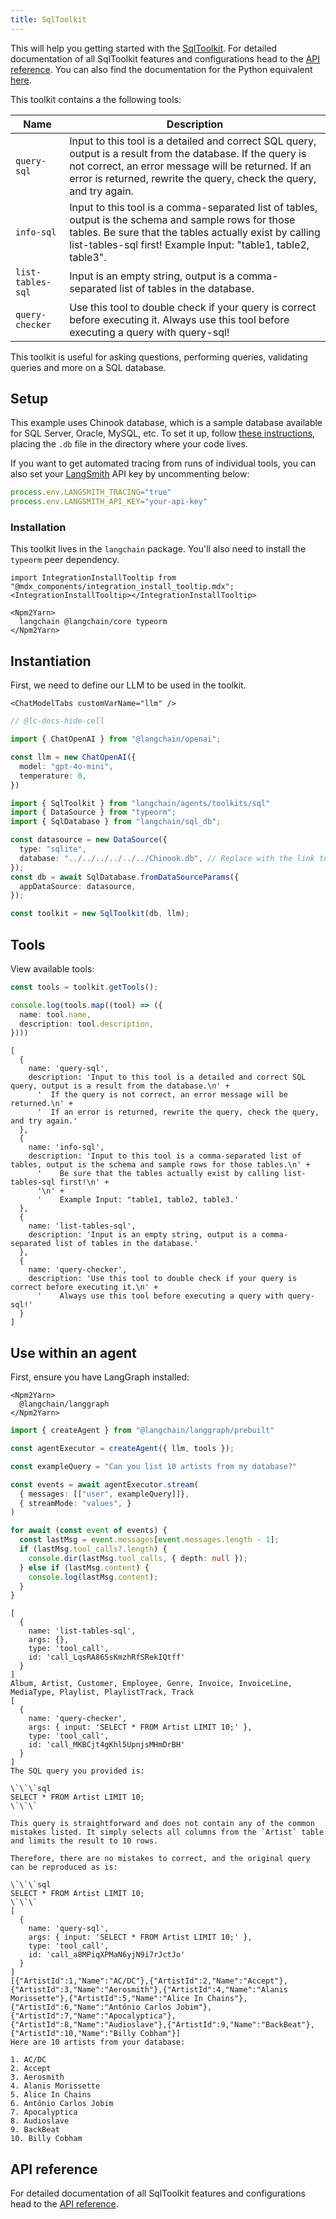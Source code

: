 ```yaml
---
title: SqlToolkit
---
```


This will help you getting started with the [SqlToolkit](/oss/concepts/tools/#toolkits). For detailed documentation of all SqlToolkit features and configurations head to the [API reference](https://api.js.langchain.com/classes/langchain.agents_toolkits_sql.SqlToolkit.html). You can also find the documentation for the Python equivalent [here](https://python.langchain.com/docs/integrations/toolkits/sql_database/).

This toolkit contains a the following tools:

| Name              | Description                                                                                                                                                                                                                               |
|-------------------|-------------------------------------------------------------------------------------------------------------------------------------------------------------------------------------------------------------------------------------------|
| `query-sql`       | Input to this tool is a detailed and correct SQL query, output is a result from the database. If the query is not correct, an error message will be returned. If an error is returned, rewrite the query, check the query, and try again. |
| `info-sql`        | Input to this tool is a comma-separated list of tables, output is the schema and sample rows for those tables. Be sure that the tables actually exist by calling list-tables-sql first! Example Input: "table1, table2, table3".          |
| `list-tables-sql` | Input is an empty string, output is a comma-separated list of tables in the database.                                                                                                                                                     |
| `query-checker`   | Use this tool to double check if your query is correct before executing it. Always use this tool before executing a query with query-sql!                                                                                                 |

This toolkit is useful for asking questions, performing queries, validating queries and more on a SQL database.

## Setup

This example uses Chinook database, which is a sample database available for SQL Server, Oracle, MySQL, etc. To set it up, follow [these instructions](https://database.guide/2-sample-databases-sqlite/), placing the `.db` file in the directory where your code lives.

If you want to get automated tracing from runs of individual tools, you can also set your [LangSmith](https://docs.smith.langchain.com/) API key by uncommenting below:

```typescript
process.env.LANGSMITH_TRACING="true"
process.env.LANGSMITH_API_KEY="your-api-key"
```

### Installation

This toolkit lives in the `langchain` package. You'll also need to install the `typeorm` peer dependency.

```{=mdx}
import IntegrationInstallTooltip from "@mdx_components/integration_install_tooltip.mdx";
<IntegrationInstallTooltip></IntegrationInstallTooltip>

<Npm2Yarn>
  langchain @langchain/core typeorm
</Npm2Yarn>
```
## Instantiation

First, we need to define our LLM to be used in the toolkit.

```{=mdx}
<ChatModelTabs customVarName="llm" />
```
```typescript
// @lc-docs-hide-cell

import { ChatOpenAI } from "@langchain/openai";

const llm = new ChatOpenAI({
  model: "gpt-4o-mini",
  temperature: 0,
})
```


```typescript
import { SqlToolkit } from "langchain/agents/toolkits/sql"
import { DataSource } from "typeorm";
import { SqlDatabase } from "langchain/sql_db";

const datasource = new DataSource({
  type: "sqlite",
  database: "../../../../../../Chinook.db", // Replace with the link to your database
});
const db = await SqlDatabase.fromDataSourceParams({
  appDataSource: datasource,
});

const toolkit = new SqlToolkit(db, llm);
```

## Tools

View available tools:


```typescript
const tools = toolkit.getTools();

console.log(tools.map((tool) => ({
  name: tool.name,
  description: tool.description,
})))
```
```output
[
  {
    name: 'query-sql',
    description: 'Input to this tool is a detailed and correct SQL query, output is a result from the database.\n' +
      '  If the query is not correct, an error message will be returned.\n' +
      '  If an error is returned, rewrite the query, check the query, and try again.'
  },
  {
    name: 'info-sql',
    description: 'Input to this tool is a comma-separated list of tables, output is the schema and sample rows for those tables.\n' +
      '    Be sure that the tables actually exist by calling list-tables-sql first!\n' +
      '\n' +
      '    Example Input: "table1, table2, table3.'
  },
  {
    name: 'list-tables-sql',
    description: 'Input is an empty string, output is a comma-separated list of tables in the database.'
  },
  {
    name: 'query-checker',
    description: 'Use this tool to double check if your query is correct before executing it.\n' +
      '    Always use this tool before executing a query with query-sql!'
  }
]
```
## Use within an agent

First, ensure you have LangGraph installed:

```{=mdx}
<Npm2Yarn>
  @langchain/langgraph
</Npm2Yarn>
```
```typescript
import { createAgent } from "@langchain/langgraph/prebuilt"

const agentExecutor = createAgent({ llm, tools });
```


```typescript
const exampleQuery = "Can you list 10 artists from my database?"

const events = await agentExecutor.stream(
  { messages: [["user", exampleQuery]]},
  { streamMode: "values", }
)

for await (const event of events) {
  const lastMsg = event.messages[event.messages.length - 1];
  if (lastMsg.tool_calls?.length) {
    console.dir(lastMsg.tool_calls, { depth: null });
  } else if (lastMsg.content) {
    console.log(lastMsg.content);
  }
}
```
```output
[
  {
    name: 'list-tables-sql',
    args: {},
    type: 'tool_call',
    id: 'call_LqsRA86SsKmzhRfSRekIQtff'
  }
]
Album, Artist, Customer, Employee, Genre, Invoice, InvoiceLine, MediaType, Playlist, PlaylistTrack, Track
[
  {
    name: 'query-checker',
    args: { input: 'SELECT * FROM Artist LIMIT 10;' },
    type: 'tool_call',
    id: 'call_MKBCjt4gKhl5UpnjsMHmDrBH'
  }
]
The SQL query you provided is:

\`\`\`sql
SELECT * FROM Artist LIMIT 10;
\`\`\`

This query is straightforward and does not contain any of the common mistakes listed. It simply selects all columns from the `Artist` table and limits the result to 10 rows. 

Therefore, there are no mistakes to correct, and the original query can be reproduced as is:

\`\`\`sql
SELECT * FROM Artist LIMIT 10;
\`\`\`
[
  {
    name: 'query-sql',
    args: { input: 'SELECT * FROM Artist LIMIT 10;' },
    type: 'tool_call',
    id: 'call_a8MPiqXPMaN6yjN9i7rJctJo'
  }
]
[{"ArtistId":1,"Name":"AC/DC"},{"ArtistId":2,"Name":"Accept"},{"ArtistId":3,"Name":"Aerosmith"},{"ArtistId":4,"Name":"Alanis Morissette"},{"ArtistId":5,"Name":"Alice In Chains"},{"ArtistId":6,"Name":"Antônio Carlos Jobim"},{"ArtistId":7,"Name":"Apocalyptica"},{"ArtistId":8,"Name":"Audioslave"},{"ArtistId":9,"Name":"BackBeat"},{"ArtistId":10,"Name":"Billy Cobham"}]
Here are 10 artists from your database:

1. AC/DC
2. Accept
3. Aerosmith
4. Alanis Morissette
5. Alice In Chains
6. Antônio Carlos Jobim
7. Apocalyptica
8. Audioslave
9. BackBeat
10. Billy Cobham
```
## API reference

For detailed documentation of all SqlToolkit features and configurations head to the [API reference](https://api.js.langchain.com/classes/langchain.agents_toolkits_sql.SqlToolkit.html).
